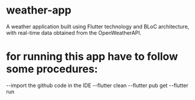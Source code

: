 # weather-app


A weather application built using Flutter technology and BLoC architecture, with real-time data obtained from the OpenWeatherAPI.
# for running this app have to follow some procedures:
--import the github code in the IDE
--flutter clean
--flutter pub get
--flutter run
